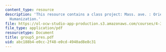 ```yaml
---
content_type: resource
description: 'This resource contains a class project: Mass. ave. : Orientation and
  Humanization.'
file: https://ol-ocw-studio-app-production.s3.amazonaws.com/courses/4-303-the-production-of-space-art-architecture-and-urbanism-in-dialogue-fall-2006/abc188b4e0cc2f48e0cd4940ad8e8c31_group5_pres.pdf
file_type: application/pdf
resourcetype: Document
title: group5_pres.pdf
uid: abc188b4-e0cc-2f48-e0cd-4940ad8e8c31
---
```

